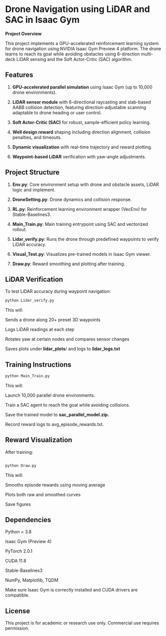 # Drone Navigation using LiDAR and SAC in Isaac Gym

**Project Overview**

This project implements a GPU-accelerated reinforcement learning system for drone navigation using NVIDIA Isaac Gym Preview 4 platform.
The drone learns to reach its goal while avoiding obstacles using 6-direction multi-deck LiDAR sensing and the Soft Actor-Critic (SAC) algorithm.

## Features
1. **GPU-accelerated parallel simulation** using Isaac Gym (up to 10,000 drone environments).

2. **LiDAR sensor module** with 6-directional raycasting and slab-based AABB collision detection, featuring direction-adjustable scanning adaptable to drone heading or user control.

3. **Soft Actor-Critic (SAC)** for robust, sample-efficient policy learning.

4. **Well design reward** shaping including direction alignment, collision penalties, and timeouts.

5. **Dynamic visualization** with real-time trajectory and reward plotting.

6. **Waypoint-based LiDAR** verification with yaw-angle adjustments.

## Project Structure

1. **Env.py**: Core environment setup with drone and obstacle assets, LiDAR logic and implement.

2. **DroneSetting.py**: Drone dynamics and collision response.

3. **RL.py**: Reinforcement learning environment wrapper (VecEnv) for Stable-Baselines3.

4. **Main_Train.py**: Main training entrypoint using SAC and vectorized rollout.

5. **Lidar_verify.py**: Runs the drone through predefined waypoints to verify LiDAR accuracy.

6. **Visual_Test.py**: Visualizes pre-trained models in Isaac Gym viewer.

7. **Draw.py**: Reward smoothing and plotting after training.
## LiDAR Verification
To test LiDAR accuracy during waypoint navigation:
```bash
python Lidar_verify.py
```
This will:

Sends a drone along 20+ preset 3D waypoints

Logs LiDAR readings at each step

Rotates yaw at certain nodes and compares sensor changes

Saves plots under **lidar_plots**/ and logs to **lidar_logs.txt**


## Training Instructions
```bash
python Main_Train.py
```
This will:

Launch 10,000 parallel drone environments.

Train a SAC agent to reach the goal while avoiding collisions.

Save the trained model to **sac_parallel_model.zip.**

Record reward logs to avg_episode_rewards.txt.

## Reward Visualization
After training:
```bash

python Draw.py
```
This will:

Smooths episode rewards using moving average

Plots both raw and smoothed curves

Save figures

## Dependencies

Python = 3.8

Isaac Gym (Preview 4)

PyTorch 2.0.1

CUDA 11.8

Stable-Baselines3

NumPy, Matplotlib, TQDM

Make sure Isaac Gym is correctly installed and CUDA drivers are compatible.

## License
This project is for academic or research use only. Commercial use requires permission.

